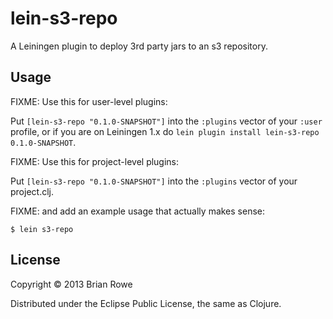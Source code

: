 # lein-s3-repo

A Leiningen plugin to deploy 3rd party jars to an s3 repository.

## Usage

FIXME: Use this for user-level plugins:

Put `[lein-s3-repo "0.1.0-SNAPSHOT"]` into the `:plugins` vector of your
`:user` profile, or if you are on Leiningen 1.x do `lein plugin install
lein-s3-repo 0.1.0-SNAPSHOT`.

FIXME: Use this for project-level plugins:

Put `[lein-s3-repo "0.1.0-SNAPSHOT"]` into the `:plugins` vector of your project.clj.

FIXME: and add an example usage that actually makes sense:

    $ lein s3-repo

## License

Copyright © 2013 Brian Rowe

Distributed under the Eclipse Public License, the same as Clojure.
